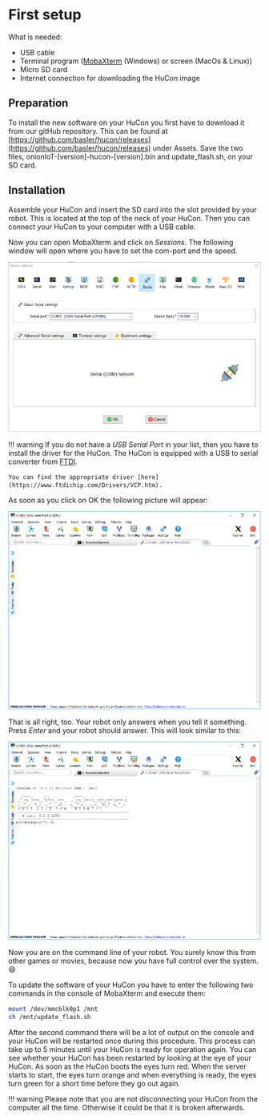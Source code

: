 # First setup

What is needed:

- USB cable
- Terminal program ([MobaXterm](https://mobaxterm.mobatek.net/) (Windows) or screen (MacOs & Linux))
- Micro SD card
- Internet connection for downloading the HuCon image

## Preparation
To install the new software on your HuCon you first have to download it from our gitHub repository. This can be found at [https://github.com/basler/hucon/releases](https://github.com/basler/hucon/releases) under Assets.
Save the two files, onionIoT-[version]-hucon-[version].bin and update_flash.sh, on your SD card.

## Installation
Assemble your HuCon and insert the SD card into the slot provided by your robot. This is located at the top of the neck of your HuCon.
Then you can connect your HuCon to your computer with a USB cable.

Now you can open MobaXterm and click on *Sessions*. The following window will open where you have to set the com-port and the speed.


![MobaXterm configuration](images/initial_setup/mobaxterm_configuration.png)

!!! warning
    If you do not have a *USB Serial Port* in your list, then you have to install the driver for the HuCon. The HuCon is equipped with a USB to serial converter from [FTDI](https://www.ftdichip.com).

    You can find the appropriate driver [here](https://www.ftdichip.com/Drivers/VCP.htm).


As soon as you click on OK the following picture will appear:

![MobaXterm connected](images/initial_setup/mobaxterm_connected.png)

That is all right, too. Your robot only answers when you tell it something. Press *Enter* and your robot should answer. This will look similar to this:

![MobaXterm Ready](images/initial_setup/mobaxterm_ready.png)

Now you are on the command line of your robot. You surely know this from other games or movies, because now you have full control over the system. :smile:

To update the software of your HuCon you have to enter the following two commands in the console of MobaXterm and execute them:

```sh
mount /dev/mmcblk0p1 /mnt
sh /mnt/update_flash.sh
```

After the second command there will be a lot of output on the console and your HuCon will be restarted once during this procedure. This process can take up to 5 minutes until your HuCon is ready for operation again.
You can see whether your HuCon has been restarted by looking at the eye of your HuCon. As soon as the HuCon boots the eyes turn red. When the server starts to start, the eyes turn orange and when everything is ready, the eyes turn green for a short time before they go out again.

!!! warning
    Please note that you are not disconnecting your HuCon from the computer all the time. Otherwise it could be that it is broken afterwards.

